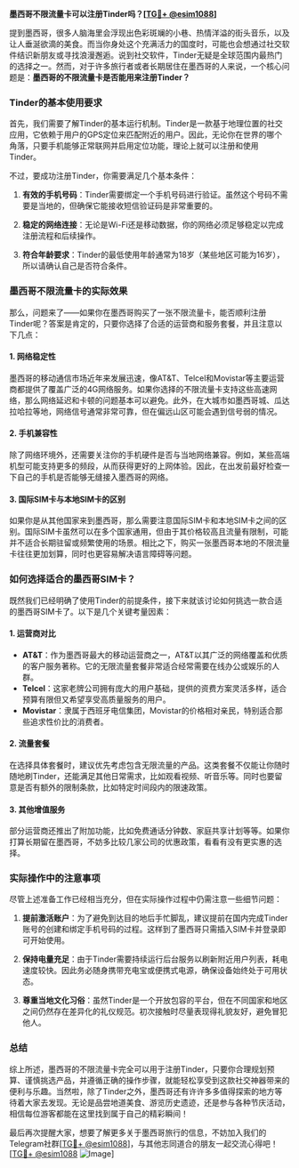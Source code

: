 **墨西哥不限流量卡可以注册Tinder吗？[[TG💪+ @esim1088](https://t.me/s/esim1088)]**

提到墨西哥，很多人脑海里会浮现出色彩斑斓的小巷、热情洋溢的街头音乐，以及让人垂涎欲滴的美食。而当你身处这个充满活力的国度时，可能也会想通过社交软件结识新朋友或寻找浪漫邂逅。说到社交软件，Tinder无疑是全球范围内最热门的选择之一。然而，对于许多旅行者或者长期居住在墨西哥的人来说，一个核心问题是：**墨西哥的不限流量卡是否能用来注册Tinder？**

### Tinder的基本使用要求

首先，我们需要了解Tinder的基本运行机制。Tinder是一款基于地理位置的社交应用，它依赖于用户的GPS定位来匹配附近的用户。因此，无论你在世界的哪个角落，只要手机能够正常联网并启用定位功能，理论上就可以注册和使用Tinder。

不过，要成功注册Tinder，你需要满足几个基本条件：

1. **有效的手机号码**：Tinder需要绑定一个手机号码进行验证。虽然这个号码不需要是当地的，但确保它能接收短信验证码是非常重要的。
   
2. **稳定的网络连接**：无论是Wi-Fi还是移动数据，你的网络必须足够稳定以完成注册流程和后续操作。

3. **符合年龄要求**：Tinder的最低使用年龄通常为18岁（某些地区可能为16岁），所以请确认自己是否符合条件。

### 墨西哥不限流量卡的实际效果

那么，问题来了——如果你在墨西哥购买了一张不限流量卡，能否顺利注册Tinder呢？答案是肯定的，只要你选择了合适的运营商和服务套餐，并且注意以下几点：

#### 1. 网络稳定性
墨西哥的移动通信市场近年来发展迅速，像AT&T、Telcel和Movistar等主要运营商都提供了覆盖广泛的4G网络服务。如果你选择的不限流量卡支持这些高速网络，那么网络延迟和卡顿的问题基本可以避免。此外，在大城市如墨西哥城、瓜达拉哈拉等地，网络信号通常非常可靠，但在偏远山区可能会遇到信号弱的情况。

#### 2. 手机兼容性
除了网络环境外，还需要关注你的手机硬件是否与当地网络兼容。例如，某些高端机型可能支持更多的频段，从而获得更好的上网体验。因此，在出发前最好检查一下自己的手机是否能够无缝接入墨西哥的网络。

#### 3. 国际SIM卡与本地SIM卡的区别
如果你是从其他国家来到墨西哥，那么需要注意国际SIM卡和本地SIM卡之间的区别。国际SIM卡虽然可以在多个国家通用，但由于其价格较高且流量有限制，可能并不适合长期驻留或频繁使用的场景。相比之下，购买一张墨西哥本地的不限流量卡往往更加划算，同时也更容易解决语言障碍等问题。

### 如何选择适合的墨西哥SIM卡？

既然我们已经明确了使用Tinder的前提条件，接下来就该讨论如何挑选一款合适的墨西哥SIM卡了。以下是几个关键考量因素：

#### 1. 运营商对比
- **AT&T**：作为墨西哥最大的移动运营商之一，AT&T以其广泛的网络覆盖和优质的客户服务著称。它的无限流量套餐非常适合经常需要在线办公或娱乐的人群。
- **Telcel**：这家老牌公司拥有庞大的用户基础，提供的资费方案灵活多样，适合预算有限但又希望享受高质量服务的用户。
- **Movistar**：隶属于西班牙电信集团，Movistar的价格相对亲民，特别适合那些追求性价比的消费者。

#### 2. 流量套餐
在选择具体套餐时，建议优先考虑包含无限流量的产品。这类套餐不仅能让你随时随地刷Tinder，还能满足其他日常需求，比如观看视频、听音乐等。同时也要留意是否有额外的限制条款，比如特定时间段内的限速政策。

#### 3. 其他增值服务
部分运营商还推出了附加功能，比如免费通话分钟数、家庭共享计划等等。如果你打算长期留在墨西哥，不妨多比较几家公司的优惠政策，看看有没有更实惠的选择。

### 实际操作中的注意事项

尽管上述准备工作已经相当充分，但在实际操作过程中仍需注意一些细节问题：

1. **提前激活账户**：为了避免到达目的地后手忙脚乱，建议提前在国内完成Tinder账号的创建和绑定手机号码的过程。这样到了墨西哥只需插入SIM卡并登录即可开始使用。

2. **保持电量充足**：由于Tinder需要持续运行后台服务以刷新附近用户列表，耗电速度较快。因此务必随身携带充电宝或便携式电源，确保设备始终处于可用状态。

3. **尊重当地文化习俗**：虽然Tinder是一个开放包容的平台，但在不同国家和地区之间仍然存在差异化的礼仪规范。初次接触时尽量表现得礼貌友好，避免冒犯他人。

### 总结

综上所述，墨西哥的不限流量卡完全可以用于注册Tinder，只要你合理规划预算、谨慎挑选产品，并遵循正确的操作步骤，就能轻松享受到这款社交神器带来的便利与乐趣。当然啦，除了Tinder之外，墨西哥还有许许多多值得探索的地方等待着大家去发现。无论是品尝地道美食、游览历史遗迹，还是参与各种节庆活动，相信每位游客都能在这里找到属于自己的精彩瞬间！

最后再次提醒大家，想要了解更多关于墨西哥旅行的信息，不妨加入我们的Telegram社群[[TG💪+ @esim1088](https://t.me/s/esim1088)]，与其他志同道合的朋友一起交流心得吧！[[TG💪+ @esim1088](https://t.me/s/esim1088) ![Image](https://i.postimg.cc/4NQfJmqS/Snipaste-2025-05-13-00-14-12.png)]